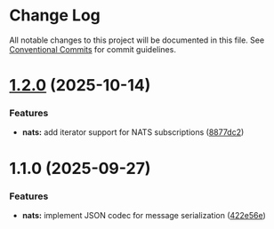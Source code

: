 # Change Log

All notable changes to this project will be documented in this file.
See [Conventional Commits](https://conventionalcommits.org) for commit guidelines.

# [1.2.0](https://github.com/lakutata/lakutata-packages/compare/@lakutata/nats@1.1.0...@lakutata/nats@1.2.0) (2025-10-14)


### Features

* **nats:** add iterator support for NATS subscriptions ([8877dc2](https://github.com/lakutata/lakutata-packages/commit/8877dc2b238a2f7e49bcef516ec452f5423df8f7))





# 1.1.0 (2025-09-27)


### Features

* **nats:** implement JSON codec for message serialization ([422e56e](https://github.com/lakutata/lakutata-packages/commit/422e56e672172ad2aafde80457e5495f40d4a792))
